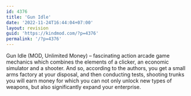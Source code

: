 ```yaml
---
id: 4376
title: 'Gun Idle'
date: '2022-11-24T16:44:04+07:00'
layout: revision
guid: 'https://kindmod.com/?p=4376'
permalink: '/?p=4376'
---
```


Gun Idle (MOD, Unlimited Money) – fascinating action arcade game mechanics which combines the elements of a clicker, an economic simulator and a shooter. And so, according to the authors, you get a small arms factory at your disposal, and then conducting tests, shooting trunks you will earn money for which you can not only unlock new types of weapons, but also significantly expand your enterprise.